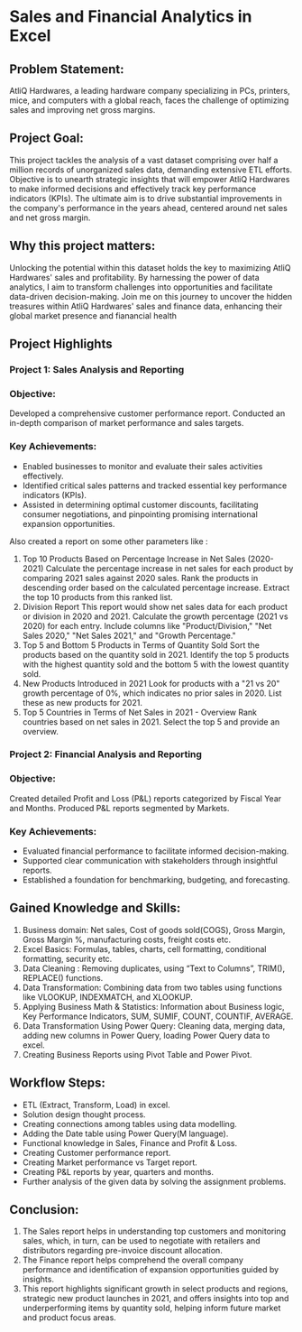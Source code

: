  # Sales and Financial Analytics in Excel
##  Problem Statement: 
AtliQ Hardwares, a leading hardware company specializing in PCs, printers, mice, and 
computers with a global reach, faces the challenge of optimizing sales and improving 
net gross margins. 

## Project Goal: 
This project tackles the analysis of a vast dataset comprising over half a million records 
of unorganized sales data, demanding extensive ETL efforts. Objective is to unearth 
strategic insights that will empower AtliQ Hardwares to make informed decisions and 
effectively track key performance indicators (KPIs). The ultimate aim is to drive 
substantial improvements in the company's performance in the years ahead, centered 
around net sales and net gross margin. 

## Why this project matters:
Unlocking the potential within this dataset holds the key to maximizing AtliQ 
Hardwares' sales and profitability. 
By harnessing the power of data analytics, I aim to transform challenges into 
opportunities and facilitate data-driven decision-making. 
Join me on this journey to uncover the hidden treasures within AtliQ Hardwares' sales 
and finance data, enhancing their global market presence and fianancial health

## Project Highlights
### Project 1: Sales Analysis and Reporting 
  ### Objective:
 Developed a comprehensive customer performance report. 
Conducted an in-depth comparison of market performance and sales targets.
 ### Key Achievements:
- Enabled businesses to monitor and evaluate their sales activities effectively. 
- Identified critical sales patterns and tracked essential key performance indicators 
(KPIs).
- Assisted in determining optimal customer discounts, facilitating consumer 
negotiations, and pinpointing promising international expansion opportunities.


Also created a report on some other parameters like :

1. Top 10 Products Based on Percentage Increase in Net Sales (2020-2021)
Calculate the percentage increase in net sales for each product by comparing 2021 sales against 2020 sales.
Rank the products in descending order based on the calculated percentage increase.
Extract the top 10 products from this ranked list.
2. Division Report
This report would show net sales data for each product or division in 2020 and 2021.
Calculate the growth percentage (2021 vs 2020) for each entry.
Include columns like "Product/Division," "Net Sales 2020," "Net Sales 2021," and "Growth Percentage."
3. Top 5 and Bottom 5 Products in Terms of Quantity Sold
Sort the products based on the quantity sold in 2021.
Identify the top 5 products with the highest quantity sold and the bottom 5 with the lowest quantity sold.
4. New Products Introduced in 2021
Look for products with a "21 vs 20" growth percentage of 0%, which indicates no prior sales in 2020.
List these as new products for 2021.
5. Top 5 Countries in Terms of Net Sales in 2021 - Overview
Rank countries based on net sales in 2021.
Select the top 5 and provide an overview.



### Project 2: Financial Analysis and Reporting 
###  Objective:
Created detailed Profit and Loss (P&L) reports categorized by Fiscal Year and Months. 
Produced P&L reports segmented by Markets. 


### Key Achievements:
- Evaluated financial performance to facilitate informed decision-making. 
- Supported clear communication with stakeholders through insightful reports. 
- Established a foundation for benchmarking, budgeting, and forecasting. 

## Gained Knowledge and Skills:
1. Business domain: Net sales, Cost of goods sold(COGS), Gross Margin, Gross Margin %, manufacturing costs, freight costs etc.
2. Excel Basics: Formulas, tables, charts, cell formatting, conditional formatting, security etc.
3. Data Cleaning : Removing duplicates, using “Text to Columns”, TRIM(), REPLACE() functions.
4. Data Transformation: Combining data from two tables using functions like VLOOKUP, INDEXMATCH, and XLOOKUP.
5. Applying Business Math & Statistics: Information about Business logic, Key Performance Indicators, SUM, SUMIF, COUNT, COUNTIF, AVERAGE.
6. Data Transformation Using Power Query: Cleaning data, merging data, adding new columns in Power Query, loading Power Query data to excel.
7. Creating Business Reports using Pivot Table and Power Pivot.


## Workflow Steps:
- ETL (Extract, Transform, Load) in excel.
- Solution design thought process.
- Creating connections among tables using data modelling.
- Adding the Date table using Power Query(M language).
- Functional knowledge in Sales, Finance and Profit & Loss.
- Creating Customer performance report.
- Creating Market performance vs Target report.
- Creating P&L reports by year, quarters and months.
- Further analysis of the given data by solving the assignment problems.

## Conclusion:
1. The Sales report helps in understanding top customers and monitoring sales, which, in turn, can be used to negotiate with retailers and distributors regarding pre-invoice discount allocation.
2. The Finance report helps comprehend the overall company performance and identification of expansion opportunities guided by insights.
3. This report highlights significant growth in select products and regions, strategic new product launches in 2021, and offers insights into top and underperforming items by quantity sold, helping inform future market and product focus areas.






